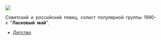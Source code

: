 ![](/songs/цчш/Шатунов%20Юрий/shatunov_jurij.jpg)  

Советский и российский певец, солист популярной группы 1990-х "**Ласковый май**".

* [Дeтcтвo](/songs/цчш/Шатунов%20Юрий/Дeтcтвo)